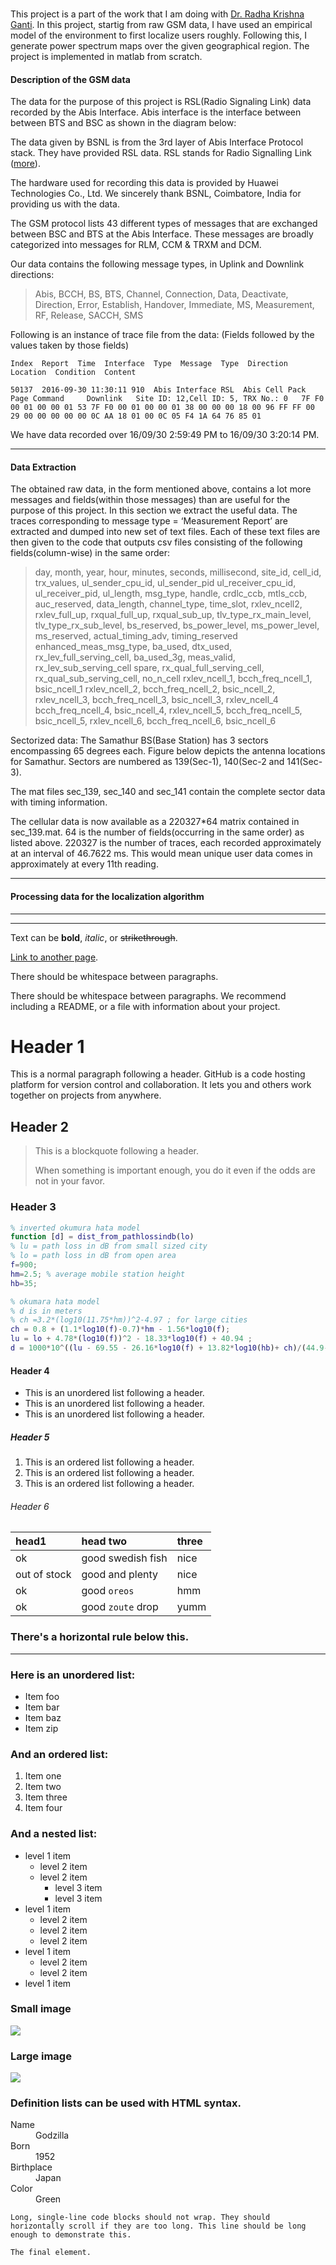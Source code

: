 ###

This project is a part of the work that I am doing with [Dr. Radha Krishna Ganti](http://www.ee.iitm.ac.in/~rganti/). 
In this project, startig from raw GSM data, I have used an empirical model of the environment to first localize users roughly. Following this, I generate power spectrum maps over the given geographical region. The project is implemented in matlab from scratch.   

#### Description of the GSM data 
The data for the purpose of this project is RSL(Radio Signaling Link) data recorded by the Abis Interface. Abis interface is the interface between between BTS and BSC as shown in the diagram below:

The data given by BSNL is from the 3rd layer of Abis Interface Protocol stack. They
have provided RSL data. RSL stands for Radio Signalling Link ([more](http://what-when-how.com/roaming-in-wireless-networks/gsm-interfaces-and-protocols-global-system-for-mobile-communication-gsm-part-2/)).

The hardware used for recording this data is provided by Huawei Technologies Co., Ltd. We sincerely thank BSNL, Coimbatore, India for providing us with the data.

The GSM protocol lists 43 different types of messages that are exchanged between BSC and BTS at the Abis Interface. These messages are broadly categorized into messages for RLM, CCM & TRXM and DCM.

Our data contains the following message types, in Uplink and Downlink directions:

> Abis, BCCH, BS, BTS, Channel, Connection, Data, Deactivate, Direction, Error, Establish, Handover, Immediate, MS,
> Measurement, RF, Release, SACCH, SMS

Following is an instance of trace file from the data: (Fields followed by the values taken by those fields)
```
Index  Report  Time  Interface  Type  Message  Type  Direction  Location  Condition  Content

50137  2016-09-30 11:30:11 910  Abis Interface RSL  Abis Cell Pack Page Command     Downlink   Site ID: 12,Cell ID: 5, TRX No.: 0   7F F0 00 01 00 00 01 53 7F F0 00 01 00 00 01 38 00 00 00 18 00 96 FF FF 00 29 00 00 00 00 00 0C AA 18 01 00 0C 05 F4 1A 64 76 85 01
```
We have data recorded over 16/09/30 2:59:49 PM to 16/09/30 3:20:14 PM.

* * *
#### Data Extraction
The obtained raw data, in the form mentioned above, contains a lot more messages and fields(within those messages) than are useful for the purpose of this project. In this section we extract the useful data. The traces corresponding to message type = ‘Measurement Report’ are extracted and dumped into new set of text files. Each of these text files are then given to the code that outputs csv files consisting of the following fields(column-wise) in the same order:

> day, month, year, hour, minutes, seconds, millisecond, site_id, cell_id, trx_values, ul_sender_cpu_id, ul_sender_pid
> ul_receiver_cpu_id, ul_receiver_pid, ul_length, msg_type, handle, crdlc_ccb, mtls_ccb, auc_reserved, data_length,
> channel_type, time_slot, rxlev_ncell2, rxlev_full_up, rxqual_full_up, rxqual_sub_up, tlv_type_rx_main_level,
> tlv_type_rx_sub_level, bs_reserved, bs_power_level, ms_power_level, ms_reserved, actual_timing_adv, timing_reserved
> enhanced_meas_msg_type, ba_used, dtx_used, rx_lev_full_serving_cell, ba_used_3g, meas_valid, rx_lev_sub_serving_cell
> spare, rx_qual_full_serving_cell, rx_qual_sub_serving_cell, no_n_cell rxlev_ncell_1, bcch_freq_ncell_1, bsic_ncell_1
> rxlev_ncell_2, bcch_freq_ncell_2, bsic_ncell_2, rxlev_ncell_3, bcch_freq_ncell_3, bsic_ncell_3, rxlev_ncell_4
> bcch_freq_ncell_4, bsic_ncell_4, rxlev_ncell_5, bcch_freq_ncell_5, bsic_ncell_5, rxlev_ncell_6, bcch_freq_ncell_6,
> bsic_ncell_6

Sectorized data:
The Samathur BS(Base Station) has 3 sectors encompassing 65 degrees each.
Figure below depicts the antenna locations for Samathur.
Sectors are numbered as 139(Sec-1), 140(Sec-2 and 141(Sec-3).

The mat files sec_139, sec_140 and sec_141 contain the complete sector data with timing information.

The cellular data is now available as a 220327\*64 matrix contained in sec_139.mat. 64 is the number of fields(occurring in the same order) as listed above. 220327 is the number of traces, each recorded approximately at an interval of 46.7622 ms. This would mean unique user data comes in approximately at every 11th reading.  

* * *
#### Processing data for the localization algorithm


* * *

* * *



Text can be **bold**, _italic_, or ~~strikethrough~~.

[Link to another page](another-page).

There should be whitespace between paragraphs.

There should be whitespace between paragraphs. We recommend including a README, or a file with information about your project.

# [](#header-1)Header 1

This is a normal paragraph following a header. GitHub is a code hosting platform for version control and collaboration. It lets you and others work together on projects from anywhere.

## [](#header-2)Header 2

> This is a blockquote following a header.
>
> When something is important enough, you do it even if the odds are not in your favor.

### [](#header-3)Header 3

```matlab
% inverted okumura hata model
function [d] = dist_from_pathlossindb(lo)
% lu = path loss in dB from small sized city
% lo = path loss in dB from open area
f=900;
hm=2.5; % average mobile station height
hb=35;

% okumara hata model
% d is in meters
% ch =3.2*(log10(11.75*hm))^2-4.97 ; for large cities
ch = 0.8 + (1.1*log10(f)-0.7)*hm - 1.56*log10(f);
lu = lo + 4.78*(log10(f))^2 - 18.33*log10(f) + 40.94 ; 
d = 1000*10^((lu - 69.55 - 26.16*log10(f) + 13.82*log10(hb)+ ch)/(44.9-6.55*log10(hb)));
```

#### [](#header-4)Header 4

*   This is an unordered list following a header.
*   This is an unordered list following a header.
*   This is an unordered list following a header.

##### [](#header-5)Header 5

1.  This is an ordered list following a header.
2.  This is an ordered list following a header.
3.  This is an ordered list following a header.

###### [](#header-6)Header 6

| head1        | head two          | three |
|:-------------|:------------------|:------|
| ok           | good swedish fish | nice  |
| out of stock | good and plenty   | nice  |
| ok           | good `oreos`      | hmm   |
| ok           | good `zoute` drop | yumm  |

### There's a horizontal rule below this.

* * *

### Here is an unordered list:

*   Item foo
*   Item bar
*   Item baz
*   Item zip

### And an ordered list:

1.  Item one
1.  Item two
1.  Item three
1.  Item four

### And a nested list:

- level 1 item
  - level 2 item
  - level 2 item
    - level 3 item
    - level 3 item
- level 1 item
  - level 2 item
  - level 2 item
  - level 2 item
- level 1 item
  - level 2 item
  - level 2 item
- level 1 item

### Small image

![](https://assets-cdn.github.com/images/icons/emoji/octocat.png)

### Large image

![](https://guides.github.com/activities/hello-world/branching.png)


### Definition lists can be used with HTML syntax.

<dl>
<dt>Name</dt>
<dd>Godzilla</dd>
<dt>Born</dt>
<dd>1952</dd>
<dt>Birthplace</dt>
<dd>Japan</dd>
<dt>Color</dt>
<dd>Green</dd>
</dl>

```
Long, single-line code blocks should not wrap. They should horizontally scroll if they are too long. This line should be long enough to demonstrate this.
```

```
The final element.
```

